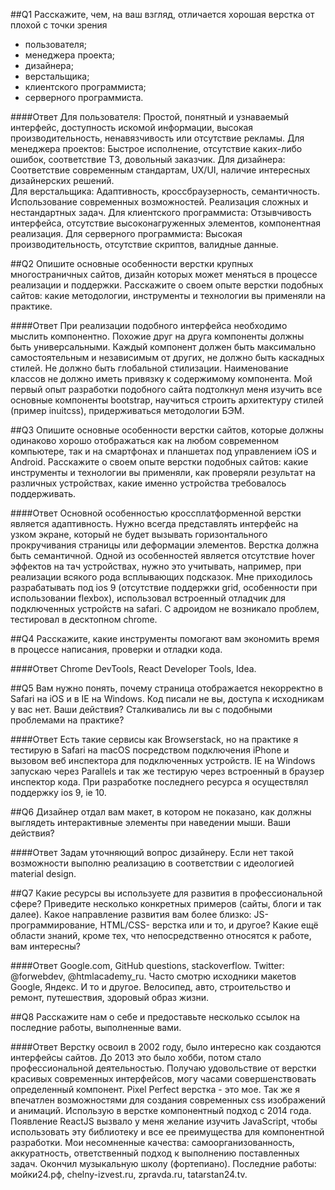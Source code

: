 ##Q1
Расскажите, чем, на ваш взгляд, отличается хорошая верстка от плохой с точки зрения
* пользователя;
* менеджера проекта;
* дизайнера;
* верстальщика;
* клиентского программиста;
* серверного программиста.

####Ответ
Для пользователя:
Простой, понятный и узнаваемый интерфейс, доступность искомой информации, высокая производительность, ненавязчивость или 
отсутствие рекламы. 
Для менеджера проектов:
Быстрое исполнение, отсутствие каких-либо ошибок, соответствие ТЗ, довольный заказчик.
Для дизайнера:
Соответствие современным стандартам, UX/UI, наличие интересных дизайнерских решений.  
Для верстальщика:
Адаптивность, кроссбраузерность, семантичность. Использование современных возможностей. Реализация сложных и 
нестандартных задач.
Для клиентского программиста:
Отзывчивость интерфейса, отсутствие высоконагруженных элементов, компонентная реализация.
Для серверного программиста:
Высокая производительность, отсутствие скриптов, валидные данные. 

##Q2
Опишите основные особенности верстки крупных многостраничных сайтов, дизайн которых может меняться в процессе реализации 
и поддержки.
Расскажите о своем опыте верстки подобных сайтов: какие методологии, инструменты и технологии вы применяли на практике.

####Ответ
При реализации подобного интерфейса необходимо мыслить компонентно. Похожие друг на друга компоненты должны быть 
универсальными. Каждый компонент должен быть максимально самостоятельным и независимым от других, не должно быть 
каскадных стилей. Не должно быть глобальной стилизации. Наименование классов не должно иметь привязку к содержимому 
компонента. 
Мой первый опыт разработки подобного сайта подтолкнул меня изучить все основные компоненты bootstrap, научиться строить 
архитектуру стилей (пример inuitcss), придерживаться методологии БЭМ. 

##Q3
Опишите основные особенности верстки сайтов, которые должны одинаково хорошо отображаться как на любом современном 
компьютере, так и на смартфонах и планшетах под управлением iOS и Android. Расскажите о своем опыте верстки подобных 
сайтов: какие инструменты и технологии вы применяли, как проверяли результат на различных устройствах, какие именно 
устройства требовалось поддерживать.

####Ответ
Основной особенностью кроссплатформенной верстки является адаптивность. Нужно всегда представлять интерфейс на узком 
экране, который не будет вызывать горизонтального прокручивания страницы или деформации элементов. Верстка должна быть 
семантичной. Одной из особенностей является отсутствие hover эффектов на тач устройствах, нужно это учитывать, например, 
при реализации всякого рода всплывающих подсказок. 
Мне приходилось разрабатывать под ios 9 (отсутствие поддержки grid, особенности при использовании flexbox), использовал 
встроенный отладчик для подключенных устройств на safari. С адроидом не возникало проблем, тестировал в десктопном 
chrome. 

##Q4
Расскажите, какие инструменты помогают вам экономить время в процессе написания, проверки и отладки кода.

####Ответ
Chrome DevTools, React Developer Tools, Idea.

##Q5
Вам нужно понять, почему страница отображается некорректно в Safari на iOS и в IE на Windows. Код писали не вы, доступа 
к исходникам у вас нет. Ваши действия? Сталкивались ли вы с подобными проблемами на практике?

####Ответ
Есть такие сервисы как Browserstack, но на практике я тестирую в Safari на macOS посредством подключения iPhone и 
вызовом веб инспектора для подключенных устройств. IE на Windows запускаю через Parallels и так же тестирую через 
встроенный в браузер инспектор кода. При разработке последнего ресурса я осуществлял поддержку ios 9, ie 10.

##Q6
Дизайнер отдал вам макет, в котором не показано, как должны выглядеть интерактивные элементы при наведении мыши. Ваши 
действия?

####Ответ
Задам уточняющий вопрос дизайнеру. Если нет такой возможности выполню реализацию в соответствии с идеологией material 
design. 

##Q7
Какие ресурсы вы используете для развития в профессиональной сфере? Приведите несколько конкретных примеров (сайты, 
блоги и так далее). 
Какое направление развития вам более близко: JS-программирование, HTML/CSS- верстка или и то, и другое? 
Какие ещё области знаний, кроме тех, что непосредственно относятся к работе, вам интересны? 

####Ответ
Google.com, GitHub questions, stackoverflow. Twitter: @forwebdev, @htmlacademy_ru. Часто смотрю исходники макетов 
Google, Яндекс. 
И то и другое.
Велосипед, авто, строительство и ремонт, путешествия, здоровый образ жизни.

##Q8
Расскажите нам о себе и предоставьте несколько ссылок на последние работы, выполненные вами. 

####Ответ
Верстку освоил в 2002 году, было интересно как создаются интерфейсы сайтов. До 2013 это было хобби, потом стало 
профессиональной деятельностью. Получаю удовольствие от верстки красивых современных интерфейсов, могу часами 
совершенствовать определенный компонент. Pixel Perfect верстка - это мое. Так же я впечатлен возможностями для создания 
современных css изображений и анимаций. Использую в верстке компонентный подход с 2014 года. Появление ReactJS вызвало 
у меня желание изучить JavaScript, чтобы использовать эту библиотеку и все ее преимущества для компонентной разработки.
Мои несомненные качества: самоорганизованность, аккуратность, ответственный подход к выполнению поставленных задач.
Окончил музыкальную школу (фортепиано).
Последние работы: мойки24.рф, chelny-izvest.ru, zpravda.ru, tatarstan24.tv.